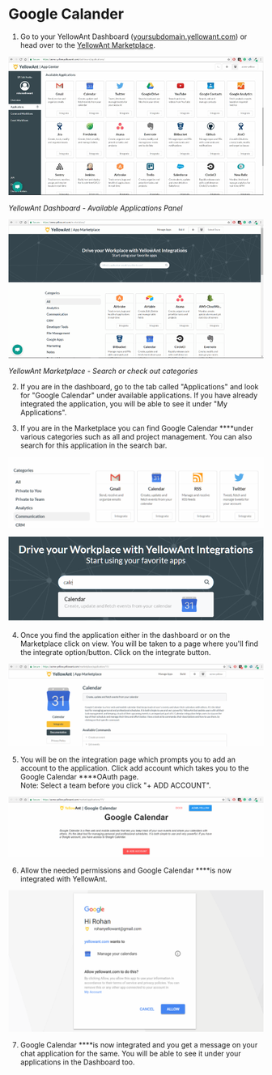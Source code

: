 # Google Calander

1. Go to your YellowAnt Dashboard \([yoursubdomain.yellowant.com](https://github.com/yellowanthq/yellowant-help-center/tree/bdad19066023aa6a8b667a1d6f05b72945b49759/yoursubdomain.yellowant.com)\) or head over to the [YellowAnt Marketplace](https://www.yellowant.com/marketplace). 

![](../../.gitbook/assets/image%20%285%29.png)

_YellowAnt Dashboard - Available Applications Panel_

![](../../.gitbook/assets/image%20%28216%29.png)

_YellowAnt Marketplace - Search or check out categories_

2. If you are in the dashboard, go to the tab called "Applications" and look for "Google Calendar" under available applications. If you have already integrated the application, you will be able to see it under "My Applications".

3. If you are in the Marketplace you can find Google Calendar ****under various categories such as all and project management. You can also search for this application in the search bar.  


![](../../.gitbook/assets/image%20%28190%29.png)

![](../../.gitbook/assets/image%20%2845%29.png)

4. Once you find the application either in the dashboard or on the Marketplace click on view. You will be taken to a page where you'll find the integrate option/button. Click on the integrate button.  


![](../../.gitbook/assets/image%20%28202%29.png)

5. You will be on the integration page which prompts you to add an account to the application. Click add account which takes you to the Google Calendar ****OAuth page.  
Note: Select a team before you click "+ ADD ACCOUNT".  


![](../../.gitbook/assets/image%20%28256%29.png)

6. Allow the needed permissions and Google Calendar ****is now integrated with YellowAnt.  


![](../../.gitbook/assets/image%20%2887%29.png)

7. Google Calendar ****is now integrated and you get a message on your chat application for the same. You will be able to see it under your applications in the Dashboard too.


